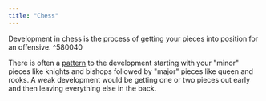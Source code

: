 ```yaml
---
title: "Chess"
---
```


Development in chess is the process of getting your pieces into position for an offensive. ^580040

There is often a [pattern](https://www.chess.com/article/view/the-principles-of-the-opening) to the development starting with your "minor" pieces like knights and bishops followed by "major" pieces like queen and rooks. A weak development would be getting one or two pieces out early and then leaving everything else in the back.

